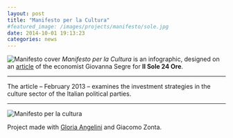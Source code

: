 ```yaml
---
layout: post
title: "Manifesto per la Cultura"
#featured_image: /images/projects/manifesto/sole.jpg
date: 2014-10-01 19:13:23
categories: news
---
```


<img src="http://transit7.cargocollective.com/1/10/325579/5418159/sole.jpg" alt="Manifesto cover">
<i>Manifesto per la Cultura</i> is an infographic, designed on an <a href="http://www.ilsole24ore.com/art/cultura/2013-02-11/ministero-svecchiare-115923.shtml?uuid=Abd0BJTH&refresh_ce=1" target="_blank">article</a> of the economist Giovanna Segre for <b>Il Sole 24 Ore</b>.

<hr>
<div class="highlight">
The article – February 2013 – examines the investment strategies in the culture sector of the Italian political parties.
</div>
<hr>
<img src="http://payload155.cargocollective.com/1/10/325579/5418159/sole24ore_1_o.jpg" alt="Manifesto per la cultura">

Project made with <a href="http://cargocollective.com/gloriaangelini" target="_blank">Gloria Angelini</a> and Giacomo Zonta.
